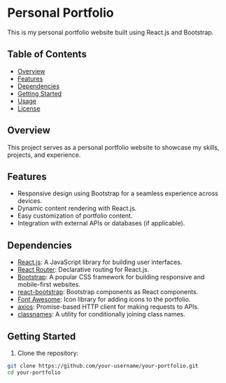 # Personal Portfolio

This is my personal portfolio website built using React.js and Bootstrap.

## Table of Contents

- [Overview](#overview)
- [Features](#features)
- [Dependencies](#dependencies)
- [Getting Started](#getting-started)
- [Usage](#usage)
- [License](#license)

## Overview

This project serves as a personal portfolio website to showcase my skills, projects, and experience.

## Features

- Responsive design using Bootstrap for a seamless experience across devices.
- Dynamic content rendering with React.js.
- Easy customization of portfolio content.
- Integration with external APIs or databases (if applicable).

## Dependencies

- [React.js](https://reactjs.org/): A JavaScript library for building user interfaces.
- [React Router](https://reactrouter.com/): Declarative routing for React.js.
- [Bootstrap](https://getbootstrap.com/): A popular CSS framework for building responsive and mobile-first websites.
- [react-bootstrap](https://react-bootstrap.github.io/): Bootstrap components as React components.
- [Font Awesome](https://fontawesome.com/): Icon library for adding icons to the portfolio.
- [axios](https://axios-http.com/): Promise-based HTTP client for making requests to APIs.
- [classnames](https://www.npmjs.com/package/classnames): A utility for conditionally joining class names.

## Getting Started

1. Clone the repository:

```bash
git clone https://github.com/your-username/your-portfolio.git
cd your-portfolio
